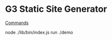 G3 Static Site Generator
===============

[Commands](https://developer.atlassian.com/blog/2015/11/scripting-with-node/)

 node ./lib/bin/index.js run ./demo
